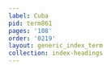 ```yaml
---
label: Cuba
pid: term861
pages: '108'
order: '0219'
layout: generic_index_term
collection: index-headings
---
```


